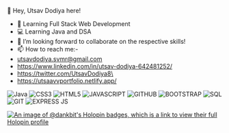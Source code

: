  👋 Hey, Utsav Dodiya here! 
- 👀 Learning Full Stack Web Development
- 💻 Learning Java and DSA
- 🤝 I’m looking forward to collaborate on the respective skills!
- 📫 How to reach me:-
- utsavdodiya.svmr@gmail.com
- https://www.linkedin.com/in/utsav-dodiya-642481252/
- https://twitter.com/UtsavDodiya8\
- https://utsaavvportfolio.netlify.app/
  
![Java](https://img.shields.io/badge/java-%23ED8B00.svg?style=for-the-badge&logo=java&logoColor=white)
![CSS3](https://img.shields.io/badge/CSS3-1572B6.svg?style=for-the-badge&logo=CSS3&logoColor=white)
![HTML5](https://img.shields.io/badge/HTML5-E34F26.svg?style=for-the-badge&logo=HTML5&logoColor=white)
![JAVASCRIPT](https://img.shields.io/badge/JavaScript-F7DF1E.svg?style=for-the-badge&logo=JavaScript&logoColor=black)
![GITHUB](https://img.shields.io/badge/GitHub-181717.svg?style=for-the-badge&logo=GitHub&logoColor=white)
![BOOTSTRAP](https://img.shields.io/badge/Bootstrap-7952B3.svg?style=for-the-badge&logo=Bootstrap&logoColor=white)
![SQL](https://img.shields.io/badge/MySQL-4479A1.svg?style=for-the-badge&logo=MySQL&logoColor=white)
![GIT](https://img.shields.io/badge/Git-F05032.svg?style=for-the-badge&logo=Git&logoColor=white)
![EXPRESS JS](https://img.shields.io/badge/Express%20js-000000?style=for-the-badge&logo=express&logoColor=white)

[![An image of @dankbit's Holopin badges, which is a link to view their full Holopin profile](https://holopin.me/dankbit)](https://holopin.io/@dankbit)
	
 
